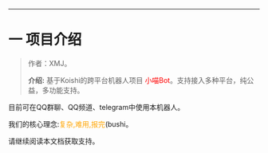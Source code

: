 ------



# 一 项目介绍

> 作者：XMJ。
>
> **介绍:** 基于Koishi的跨平台机器人项目 <font color=red>小喵Bot</font>。支持接入多种平台，纯公益，多功能支持。

目前可在QQ群聊、QQ频道、telegram中使用本机器人。

我们的核心理念:<font color=orange>复杂,难用,报完</font>(bushi。

请继续阅读本文档获取支持。
